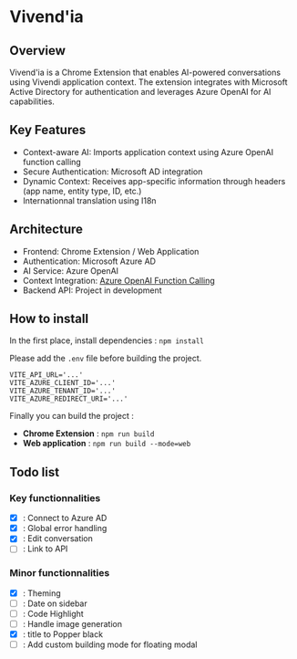 # Vivend'ia
## Overview
Vivend'ia is a Chrome Extension that enables AI-powered conversations using Vivendi application context. The extension integrates with Microsoft Active Directory for authentication and leverages Azure OpenAI for AI capabilities.

## Key Features
- Context-aware AI: Imports application context using Azure OpenAI function calling
- Secure Authentication: Microsoft AD integration
- Dynamic Context: Receives app-specific information through headers (app name, entity type, ID, etc.)
- Internationnal translation using I18n

## Architecture
- Frontend: Chrome Extension / Web Application
- Authentication: Microsoft Azure AD
- AI Service: Azure OpenAI
- Context Integration: [Azure OpenAI Function Calling](https://learn.microsoft.com/en-us/azure/ai-foundry/openai/how-to/responses#function-calling)
- Backend API: Project in development

## How to install

In the first place, install dependencies :
`npm install`

Please add the `.env` file before building the project.
```env
VITE_API_URL='...'
VITE_AZURE_CLIENT_ID='...'
VITE_AZURE_TENANT_ID='...'
VITE_AZURE_REDIRECT_URI='...'
```

Finally you can build the project :
- **Chrome Extension** : `npm run build`
- **Web application** : `npm run build --mode=web` 



## Todo list

### Key functionnalities
- [X] : Connect to Azure AD
- [X] : Global error handling
- [X] : Edit conversation
- [ ] : Link to API

### Minor functionnalities
- [x] : Theming
- [ ] : Date on sidebar
- [ ] : Code Highlight
- [ ] : Handle image generation
- [X] : title to Popper black 
- [ ] : Add custom building mode for floating modal